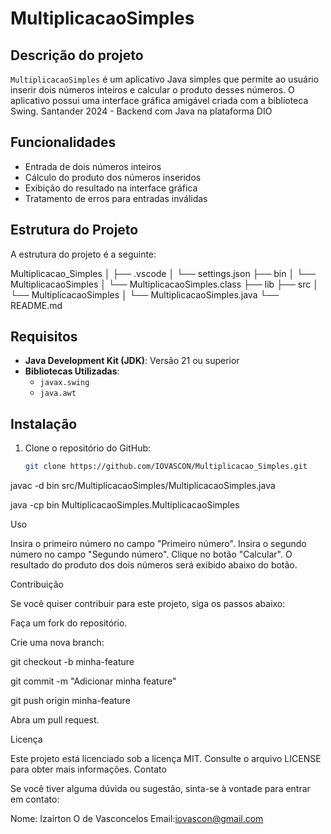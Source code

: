 # MultiplicacaoSimples

## Descrição do projeto

`MultiplicacaoSimples` é um aplicativo Java simples que permite ao usuário inserir dois números inteiros e calcular o produto desses números. O aplicativo possui uma interface gráfica amigável criada com a biblioteca Swing. Santander 2024 - Backend com Java na plataforma DIO

## Funcionalidades

- Entrada de dois números inteiros
- Cálculo do produto dos números inseridos
- Exibição do resultado na interface gráfica
- Tratamento de erros para entradas inválidas

## Estrutura do Projeto

A estrutura do projeto é a seguinte:

Multiplicacao_Simples
│
├── .vscode
│ └── settings.json
├── bin
│ └── MultiplicacaoSimples
│ └── MultiplicacaoSimples.class
├── lib
├── src
│ └── MultiplicacaoSimples
│ └── MultiplicacaoSimples.java
└── README.md

## Requisitos

- **Java Development Kit (JDK)**: Versão 21 ou superior
- **Bibliotecas Utilizadas**:
  - `javax.swing`
  - `java.awt`

## Instalação

1. Clone o repositório do GitHub:

   ```sh
   git clone https://github.com/IOVASCON/Multiplicacao_Simples.git

javac -d bin src/MultiplicacaoSimples/MultiplicacaoSimples.java

java -cp bin MultiplicacaoSimples.MultiplicacaoSimples

Uso

Insira o primeiro número no campo "Primeiro número".
Insira o segundo número no campo "Segundo número".
Clique no botão "Calcular".
O resultado do produto dos dois números será exibido abaixo do botão.

Contribuição

Se você quiser contribuir para este projeto, siga os passos abaixo:

Faça um fork do repositório.

Crie uma nova branch:

git checkout -b minha-feature

git commit -m "Adicionar minha feature"

git push origin minha-feature

Abra um pull request.

Licença

Este projeto está licenciado sob a licença MIT. Consulte o arquivo LICENSE para obter mais informações.
Contato

Se você tiver alguma dúvida ou sugestão, sinta-se à vontade para entrar em contato:

Nome: Izairton O de Vasconcelos
Email:iovascon@gmail.com
